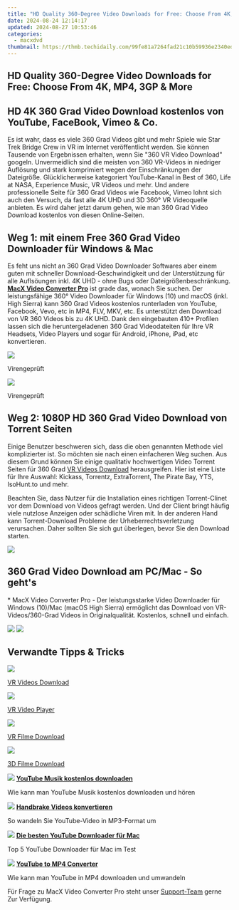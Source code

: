 ```yaml
---
title: "HD Quality 360-Degree Video Downloads for Free: Choose From 4K, MP4, 3GP & More"
date: 2024-08-24 12:14:17
updated: 2024-08-27 10:53:46
categories:
  - macxdvd
thumbnail: https://thmb.techidaily.com/99fe81a7264fad21c10b59936e2340ed2f52f70dde1e828e78cf649673983fcc.jpg
---
```


## HD Quality 360-Degree Video Downloads for Free: Choose From 4K, MP4, 3GP & More

## HD 4K 360 Grad Video Download kostenlos von YouTube, FaceBook, Vimeo & Co.

Es ist wahr, dass es viele 360 Grad Videos gibt und mehr Spiele wie Star Trek Bridge Crew in VR im Internet veröffentlicht werden. Sie können Tausende von Ergebnissen erhalten, wenn Sie "360 VR Video Download" googeln. Unvermeidlich sind die meisten von 360 VR-Videos in niedriger Auflösung und stark komprimiert wegen der Einschränkungen der Dateigröße. Glücklicherweise kategoriert YouTube-Kanal in Best of 360, Life at NASA, Experience Music, VR Videos und mehr. Und andere professionelle Seite für 360 Grad Videos wie Facebook, Vimeo lohnt sich auch den Versuch, da fast alle 4K UHD und 3D 360° VR Videoquelle anbieten. Es wird daher jetzt darum gehen, wie man 360 Grad Video Download kostenlos von diesen Online-Seiten. 



## Weg 1: mit einem Free 360 Grad Video Downloader für Windows & Mac

Es feht uns nicht an 360 Grad Video Downloader Softwares aber einem guten mit schneller Download-Geschwindigkeit und der Unterstützung für alle Auflsöungen inkl. 4K UHD - ohne Bugs oder Dateigrößenbeschränkung. [**MacX Video Converter Pro**](https://tools.techidaily.com/macxdvd/products/) ist grade das, wonach Sie suchen. Der leistungsfähige 360° Video Downloader für Windows (10) und macOS (inkl. High Sierra) kann 360 Grad Videos kostenlos runterladen von YouTube, Facebook, Vevo, etc in MP4, FLV, MKV, etc. Es unterstützt den Download von VR 360 Videos bis zu 4K UHD. Dank den eingebauten 410+ Profilen lassen sich die heruntergeladenen 360 Grad Videodateiten für Ihre VR Headsets, Video Players und sogar für Android, iPhone, iPad, etc konvertieren. 

[![](https://www.macxdvd.com/tutorial-de/howto_image/free_down_win_de_2.png)](https://tools.techidaily.com/macxdvd/products/) 

Virengeprüft

[![](https://www.macxdvd.com/tutorial-de/howto_image/free_down_de_2.png)](https://tools.techidaily.com/macxdvd/products/) 

Virengeprüft



## Weg 2: 1080P HD 360 Grad Video Download von Torrent Seiten

Einige Benutzer beschweren sich, dass die oben genannten Methode viel komplizierter ist. So möchten sie nach einen einfacheren Weg suchen. Aus diesem Grund können Sie einige qualitativ hochwertigen Video Torrent Seiten für 360 Grad [VR Videos Download](https://tools.techidaily.com/macxdvd/products/) herausgreifen. Hier ist eine Liste für Ihre Auswahl: Kickass, Torrentz, ExtraTorrent, The Pirate Bay, YTS, IsoHunt.to und mehr. 

Beachten Sie, dass Nutzer für die Installation eines richtigen Torrent-Clinet vor dem Download von Videos gefragt werden. Und der Client bringt häufig viele nutzlose Anzeigen oder schädliche Viren mit. In der anderen Hand kann Torrent-Download Probleme der Urheberrechtsverletzung verursachen. Daher sollten Sie sich gut überlegen, bevor Sie den Download starten. 



![](https://www.macxdvd.com/tutorial-de/howto_image/bluray.png) 

## 360 Grad Video Download am PC/Mac - So geht's

\* MacX Video Converter Pro - Der leistungsstarke Video Downloader für Windows (10)/Mac (macOS High Sierra) ermöglicht das Download von VR-Videos/360-Grad Videos in Originalqualität. Kostenlos, schnell und einfach.  

[![](https://www.macxdvd.com/tutorial-de/howto_image/winx-de.png)](https://tools.techidaily.com/macxdvd/products/) [![](https://www.macxdvd.com/tutorial-de/howto_image/macx-de.png)](https://tools.techidaily.com/macxdvd/products/) 



## Verwandte Tipps & Tricks

![](https://www.macxdvd.com/tutorial-de/howto_image/youtube1.jpg) 

[VR Videos Download](https://tools.techidaily.com/macxdvd/products/)

![](https://www.macxdvd.com/tutorial-de/howto_image/youtube2.jpg) 

[VR Video Player](https://tools.techidaily.com/macxdvd/products/) 

![](https://www.macxdvd.com/tutorial-de/howto_image/youtube3.jpg) 

[VR Filme Download](https://tools.techidaily.com/macxdvd/products/)

![](https://www.macxdvd.com/tutorial-de/howto_image/youtube4.jpg) 

[3D Filme Download](https://tools.techidaily.com/macxdvd/products/)

![](https://www.macxdvd.com/tutorial-de/../seoimage/link_icon_blue.png) **[YouTube Musik kostenlos downloaden](https://tools.techidaily.com/macxdvd/products/)** 

Wie kann man YouTube Musik kostenlos downloaden und hören

![](https://www.macxdvd.com/tutorial-de/../seoimage/link_icon_blue.png) **[Handbrake Videos konvertieren](https://tools.techidaily.com/macxdvd/products/)** 

So wandeln Sie YouTube-Video in MP3-Format um

![](https://www.macxdvd.com/tutorial-de/../seoimage/link_icon_blue.png) **[Die besten YouTube Downloader für Mac](https://tools.techidaily.com/macxdvd/products/)** 

Top 5 YouTube Downloader für Mac im Test

![](https://www.macxdvd.com/tutorial-de/../seoimage/link_icon_blue.png) **[YouTube to MP4 Converter](https://tools.techidaily.com/macxdvd/products/)** 

Wie kann man YouTube in MP4 downloaden und umwandeln



Für Frage zu MacX Video Converter Pro steht unser [Support-Team](https://tools.techidaily.com/macxdvd/products/) gerne Zur Verfügung.

<ins class="adsbygoogle"
     style="display:block"
     data-ad-format="autorelaxed"
     data-ad-client="ca-pub-7571918770474297"
     data-ad-slot="1223367746"></ins>



<ins class="adsbygoogle"
     style="display:block"
     data-ad-client="ca-pub-7571918770474297"
     data-ad-slot="8358498916"
     data-ad-format="auto"
     data-full-width-responsive="true"></ins>
